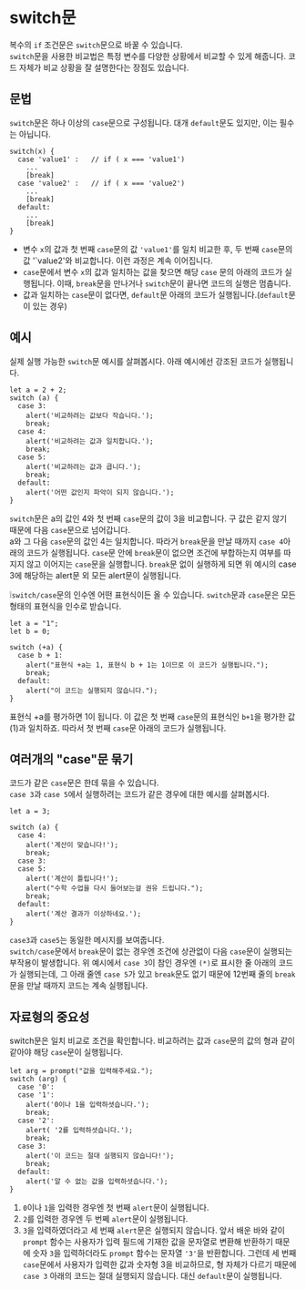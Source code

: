 # switch문
복수의 `if` 조건문은 `switch`문으로 바꿀 수 있습니다.  
`switch`문을 사용한 비교법은 특정 변수를 다양한 상황에서 비교할 수 있게 해줍니다. 코드 자체가 비교 상황을 잘 설명한다는 장점도 있습니다.


## 문법
`switch`문은 하나 이상의 `case`문으로 구성됩니다. 대개 `default`문도 있지만, 이는 필수는 아닙니다.
```
switch(x) {
  case 'value1' :   // if ( x === 'value1')
    ...
    [break]
  case 'value2' :   // if ( x === 'value2')
    ...
    [break]
  default: 
    ...
    [break]
}
```
- 변수 `x`의 값과 첫 번째 `case`문의 값 `'value1'`를 일치 비교한 후, 두 번째 `case`문의 값 '`value2'와 비교합니다. 이런 과정은 계속 이어집니다.
- `case`문에서 변수 `x`의 값과 일치하는 값을 찾으면 해당 `case` 문의 아래의 코드가 실행됩니다. 이때, `break`문을 만나거나 `switch`문이 끝나면 코드의 실행은 멈춥니다.
- 값과 일치하는 `case`문이 없다면, `default`문 아래의 코드가 실행됩니다.(`default`문이 있는 경우)


## 예시
실제 실행 가능한 `switch`문 예시를 살펴봅시다. 아래 예시에선 강조된 코드가 실행됩니다.
```
let a = 2 + 2;
switch (a) {
  case 3:
    alert('비교하려는 값보다 작습니다.');
    break;
  case 4:
    alert('비교하려는 값과 일치합니다.');
    break;
  case 5:
    alert('비교하려는 값과 큽니다.');
    break;
  default:
    alert('어떤 값인지 파악이 되지 않습니다.');
}
```
`switch`문은 a의 값인 4와 첫 번째 `case`문의 값이 3을 비교합니다. 구 값은 같지 않기 때문에 다음 `case`문으로 넘어갑니다.   
a와 그 다음 `case`문의 값인 4는 일치합니다. 따라거 `break`문을 만날 때까지 `case 4`아래의 코드가 실행됩니다. `case`문 안에 `break`문이 없으면 조건에 부합하는지 여부를 따지지 않고 이어지는 `case`문을 실행합니다. `break`문 없이 실행하게 되면 위 예시의 case 3에 해당하는 alert문 외 모든 alert문이 실행됩니다.

❕`switch/case`문의 인수엔 어떤 표현식이든 올 수 있습니다.
`switch`문과 `case`문은 모든 형태의 표현식을 인수로 받습니다.
```
let a = "1";
let b = 0; 

switch (+a) {
  case b + 1:
    alert("표현식 +a는 1, 표현식 b + 1는 1이므로 이 코드가 실행됩니다.");
    break;
  default:
    alert("이 코드는 실행되지 않습니다.");
}
```
표현식 +a를 평가하면 1이 됩니다. 이 값은 첫 번째 `case`문의 표현식인 `b+1`을 평가한 값(1)과 일치하죠. 따라서 첫 번째 `case`문 아래의 코드가 실행됩니다.


## 여러개의 "case"문 묶기
코드가 같은 `case`문은 한데 묶을 수 있습니다.   
`case 3`과 `case 5`에서 실행하려는 코드가 같은 경우에 대한 예시를 살펴봅시다.
```
let a = 3;

switch (a) {
  case 4:
    alert('계산이 맞습니다!');
    break;
  case 3:
  case 5:
    alert('계산이 틀립니다!');
    alert("수학 수업을 다시 들어보는걸 권유 드립니다.");
    break;
  default:
    alert('계산 결과가 이상하네요.');
}
```
`case3`과 `case5`는 동일한 메시지를 보여줍니다.   
`switch/case`문에서 `break`문이 없는 경우엔 조건에 상관없이 다음 `case`문이 실행되는 부작용이 발생합니다. 위 예시에서 `case 3`이 참인 경우엔 `(*)`로 표시한 줄 아래의 코드가 실행되는데, 그 아래 줄엔 `case 5`가 있고 `break`문도 없기 때문에 12번째 줄의 `break`문을 만날 때까지 코드는 계속 실행됩니다.


## 자료형의 중요성
switch문은 일치 비교로 조건을 확인합니다. 비교하려는 값과 `case`문의 값의 형과 같이 같아야 해당 `case`문이 실행됩니다.
```
let arg = prompt("값을 입력해주세요.");
switch (arg) {
  case '0':
  case '1':
    alert('0이나 1을 입력하셧습니다.');
    break;
  case '2':
    alert( '2를 입력하셧습니다.');
    break;
  case 3:
    alert('이 코드는 절대 실행되지 않습니다!');
    break;
  default:
    alert('알 수 없는 값을 입력하셧습니다.');
}
```
1. `0`이나 `1`을 입력한 경우엔 첫 번째 `alert`문이 실행됩니다.
2. `2`를 입력한 경우엔 두 번쩨 `alert`문이 실행됩니다.
3. `3`을 입력하였더라고 세 번째 `alert`문은 실행되지 않습니다. 앞서 배운 바와 같이 `prompt` 함수는 사용자가 입력 필드에 기재한 값을 문자열로 변환해 반환하기 때문에 숫자 `3`을 입력하더라도 `prompt` 함수는 문자열 `'3'`을 반환합니다. 그런데 세 번째 `case`문에서 사용자가 입력한 값과 숫자형 3을 비교하므로, 형 자체가 다르기 때문에 `case 3` 아래의 코드는 절대 실행되지 않습니다. 대신 `default`문이 실행됩니다.

